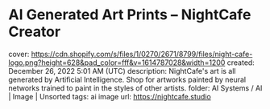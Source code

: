 # AI Generated Art Prints – NightCafe Creator

cover: https://cdn.shopify.com/s/files/1/0270/2671/8799/files/night-cafe-logo.png?height=628&pad_color=fff&v=1614787028&width=1200
created: December 26, 2022 5:01 AM (UTC)
description: NightCafe's art is all generated by Artificial Intelligence. Shop for artworks painted by neural networks trained to paint in the styles of other artists.
folder: AI Systems / AI | Image | Unsorted
tags: ai image
url: https://nightcafe.studio